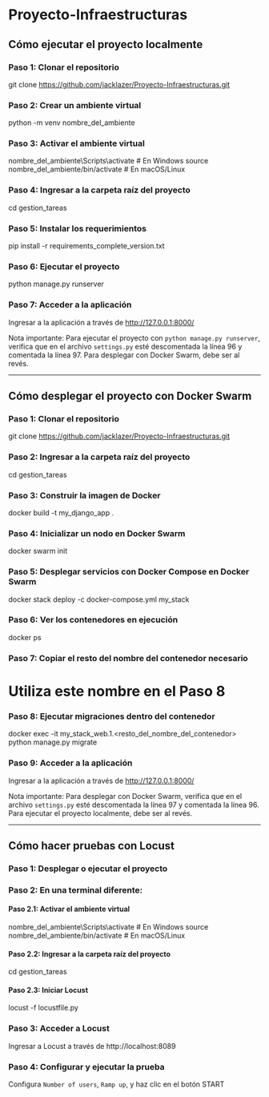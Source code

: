 # Proyecto-Infraestructuras

## Cómo ejecutar el proyecto localmente

### Paso 1: Clonar el repositorio

git clone https://github.com/jacklazer/Proyecto-Infraestructuras.git

### Paso 2: Crear un ambiente virtual

python -m venv nombre_del_ambiente

### Paso 3: Activar el ambiente virtual

nombre_del_ambiente\Scripts\activate  # En Windows
source nombre_del_ambiente/bin/activate  # En macOS/Linux

### Paso 4: Ingresar a la carpeta raíz del proyecto

cd gestion_tareas

### Paso 5: Instalar los requerimientos

pip install -r requirements_complete_version.txt

### Paso 6: Ejecutar el proyecto

python manage.py runserver

### Paso 7: Acceder a la aplicación

Ingresar a la aplicación a través de http://127.0.0.1:8000/

Nota importante: Para ejecutar el proyecto con `python manage.py runserver`, verifica que en el archivo `settings.py` esté descomentada la línea 96 y comentada la línea 97. Para desplegar con Docker Swarm, debe ser al revés.

---

## Cómo desplegar el proyecto con Docker Swarm

### Paso 1: Clonar el repositorio

git clone https://github.com/jacklazer/Proyecto-Infraestructuras.git

### Paso 2: Ingresar a la carpeta raíz del proyecto

cd gestion_tareas

### Paso 3: Construir la imagen de Docker

docker build -t my_django_app .

### Paso 4: Inicializar un nodo en Docker Swarm

docker swarm init

### Paso 5: Desplegar servicios con Docker Compose en Docker Swarm

docker stack deploy -c docker-compose.yml my_stack

### Paso 6: Ver los contenedores en ejecución

docker ps

### Paso 7: Copiar el resto del nombre del contenedor necesario

# Utiliza este nombre en el Paso 8

### Paso 8: Ejecutar migraciones dentro del contenedor

docker exec -it my_stack_web.1.<resto_del_nombre_del_contenedor> python manage.py migrate

### Paso 9: Acceder a la aplicación

Ingresar a la aplicación a través de http://127.0.0.1:8000/

Nota importante: Para desplegar con Docker Swarm, verifica que en el archivo `settings.py` esté descomentada la línea 97 y comentada la línea 96. Para ejecutar el proyecto localmente, debe ser al revés.

---

## Cómo hacer pruebas con Locust

### Paso 1: Desplegar o ejecutar el proyecto

### Paso 2: En una terminal diferente:

#### Paso 2.1: Activar el ambiente virtual

nombre_del_ambiente\Scripts\activate  # En Windows
source nombre_del_ambiente/bin/activate  # En macOS/Linux

#### Paso 2.2: Ingresar a la carpeta raíz del proyecto

cd gestion_tareas

#### Paso 2.3: Iniciar Locust

locust -f locustfile.py

### Paso 3: Acceder a Locust

Ingresar a Locust a través de http://localhost:8089

### Paso 4: Configurar y ejecutar la prueba

Configura `Number of users`, `Ramp up`, y haz clic en el botón START
